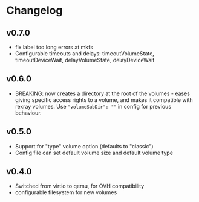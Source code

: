 # Changelog

## v0.7.0

* fix label too long errors at mkfs
* Configurable timeouts and delays: timeoutVolumeState, timeoutDeviceWait, delayVolumeState, delayDeviceWait

## v0.6.0

* BREAKING: now creates a directory at the root of the volumes - eases giving specific access rights to a volume, and makes it compatible with rexray volumes. Use `"volumeSubDir": ""` in config for previous behaviour.

## v0.5.0

* Support for "type" volume option (defaults to "classic")
* Config file can set default volume size and default volume type

## v0.4.0

* Switched from virtio to qemu, for OVH compatibility
* configurable filesystem for new volumes
